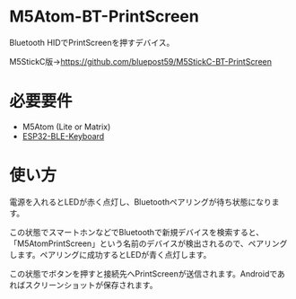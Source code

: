 # M5Atom-BT-PrintScreen
Bluetooth HIDでPrintScreenを押すデバイス。

M5StickC版→https://github.com/bluepost59/M5StickC-BT-PrintScreen

# 必要要件
* M5Atom (Lite or Matrix)
* [ESP32-BLE-Keyboard](https://github.com/T-vK/ESP32-BLE-Keyboard)

# 使い方
電源を入れるとLEDが赤く点灯し、Bluetoothペアリングが待ち状態になります。

この状態でスマートホンなどでBluetoothで新規デバイスを検索すると、「M5AtomPrintScreen」という名前のデバイスが検出されるので、ペアリングします。ペアリングに成功するとLEDが青く点灯します。

この状態でボタンを押すと接続先へPrintScreenが送信されます。Androidであればスクリーンショットが保存されます。